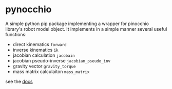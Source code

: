 # pynocchio

A simple python pip package implementing a wrapper for pinocchio library's robot model object. It implements in a simple manner several useful functions:

- direct kinematics `forward`
- inverse kinematics `ik`
- jacobian calculation `jacobain`
- jacobian pseudo-inverse `jacobian_pseudo_inv`
- gravity vector `gravity_torque`
- mass matrix calculaiton `mass_matrix`

see the [docs](docs/pynocchio.RobotWrapper.md)

